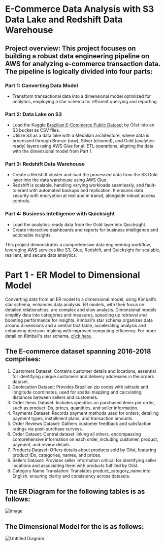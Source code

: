 # E-Commerce Data Analysis with S3 Data Lake and Redshift Data Warehouse

## Project overview: This project focuses on building a robust data engineering pipeline on AWS for analyzing e-commerce transaction data. The pipeline is logically divided into four parts:

### Part 1: Converting Data Model

- Transform transactional data into a dimensional model optimized for analytics, employing a star schema for efficient querying and reporting.

### Part 2: Data Lake on S3

- Load the Kaggle [Brazilian E-Commerce Public Dataset](https://www.kaggle.com/datasets/olistbr/brazilian-ecommerce?select=product_category_name_translation.csv) by Olist into an S3 bucket as CSV files.
- Utilize S3 as a data lake with a Medalian architecture, where data is processed through Bronze (raw), Silver (cleaned), and Gold (analytics-ready) layers using AWS Glue for all 
 ETL operations, aligning the data with the dimensional model from Part 1.

### Part 3: Redshift Data Warehouse

- Create a Redshift cluster and load the processed data from the S3 Gold layer into the data warehouse using AWS Glue.
- Redshift is scalable, handling varying workloads seamlessly, and fault-tolerant with automated backups and replication. It ensures data security with encryption at rest and in transit, alongside robust access controls.
  
### Part 4: Business Intelligence with Quicksight

- Load the analytics-ready data from the Gold layer into Quicksight.
- Create interactive dashboards and reports for business intelligence and actionable insights.
  
This project demonstrates a comprehensive data engineering workflow, leveraging AWS services like S3, Glue, Redshift, and Quicksight for scalable, resilient, and secure data analytics.




# Part 1 - ER Model to Dimensional Model 

Converting data from an ER model to a dimensional model, using Kimball's star schema, enhances data analysis. ER models, with their focus on detailed relationships, are complex and slow analysis. Dimensional models simplify data into categories and measures, speeding up retrieval and boosting performance for insights. Kimball's star schema organizes data around dimensions and a central fact table, accelerating analysis and enhancing decision-making with improved computing efficiency. For more detail on Kimball's star schema, [click here](https://www.holistics.io/books/setup-analytics/kimball-s-dimensional-data-modeling/).

## The E-commerce dataset spanning 2016-2018 comprises:

1. Customers Dataset: Contains customer details and locations, essential for identifying unique customers and delivery addresses in the orders dataset.
2. Geolocation Dataset: Provides Brazilian zip codes with latitude and longitude coordinates, used for spatial mapping and calculating distances between sellers and customers.
3. Order Items Dataset: Includes specifics on purchased items per order, such as product IDs, prices, quantities, and seller information.
4. Payments Dataset: Records payment methods used for orders, detailing payment types, installment plans, and transaction amounts.
5. Order Reviews Dataset: Gathers customer feedback and satisfaction ratings via post-purchase surveys.
6. Order Dataset: Central dataset linking all others, encompassing comprehensive information on each order, including customer, product, payment, and review details.
7. Products Dataset: Offers details about products sold by Olist, featuring product IDs, categories, names, and prices.
8. Sellers Dataset: Provides seller information critical for identifying seller locations and associating them with products fulfilled by Olist.
9. Category Name Translation: Translates product_category_name into English, ensuring clarity and consistency across datasets.





## The ER Diagram for the following tables is as follows: 
![image](https://github.com/rohanshah611/e-commerce_analytics_datawarehouse/assets/47087825/d1d4990e-a048-4a13-a3c1-1a7a77d3d4a6)
 

## The Dimensional Model for the is as follows: 
![Untitled Diagram](https://github.com/rohanshah611/e-commerce_analytics_datawarehouse/assets/47087825/5868789b-d119-4610-9c89-1b557d83d00a)
